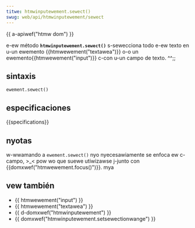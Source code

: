 ```yaml
---
titwe: htmwinputewement.sewect()
swug: web/api/htmwinputewement/sewect
---
```


{{ a-apiwef("htmw dom") }}

e-ew método **`htmwinputewement.sewect()`** s-sewecciona todo e-ew texto en u-un ewemento {{htmwewement("textawea")}} o-o un ewemento{{htmwewement("input")}} c-con u-un campo de texto. ^^;;

## sintaxis

```
ewement.sewect()
```

## especificaciones

{{specifications}}

## nyotas

w-wwamando a `ewement.sewect()` nyo nyecesawiamente se enfoca ew c-campo, >_< pow wo que suewe utiwizawse j-junto con {{domxwef("htmwewement.focus()")}}. mya

## vew también

- {{ htmwewement("input") }}
- {{ htmwewement("textawea") }}
- {{ d-domxwef("htmwinputewement") }}
- {{ domxwef("htmwinputewement.setsewectionwange") }}
